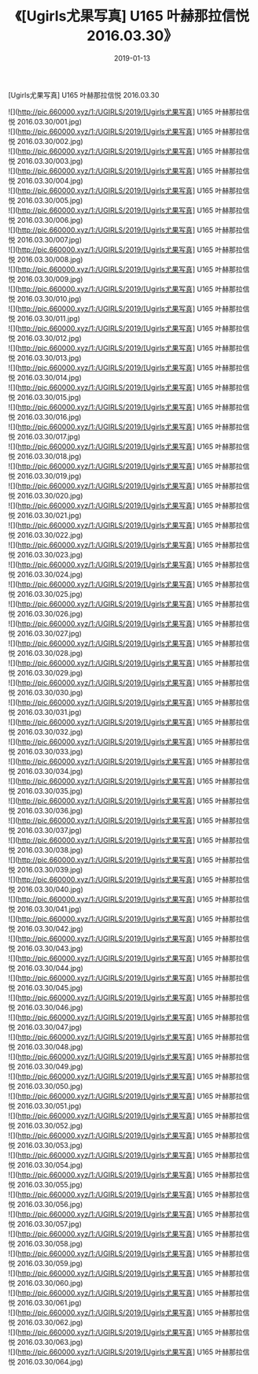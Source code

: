 ﻿---
layout: post
title:  《[Ugirls尤果写真] U165 叶赫那拉信悦 2016.03.30》
date:   2019-01-13
img: http://pic.660000.xyz/1:/UGIRLS/2019/[Ugirls尤果写真] U165 叶赫那拉信悦 2016.03.30/000.jpg
categories: [美女, 清纯, 唯美]
---

[Ugirls尤果写真] U165 叶赫那拉信悦 2016.03.30

 ![](http://pic.660000.xyz/1:/UGIRLS/2019/[Ugirls尤果写真] U165 叶赫那拉信悦 2016.03.30/001.jpg) <br>![](http://pic.660000.xyz/1:/UGIRLS/2019/[Ugirls尤果写真] U165 叶赫那拉信悦 2016.03.30/002.jpg) <br>![](http://pic.660000.xyz/1:/UGIRLS/2019/[Ugirls尤果写真] U165 叶赫那拉信悦 2016.03.30/003.jpg) <br>![](http://pic.660000.xyz/1:/UGIRLS/2019/[Ugirls尤果写真] U165 叶赫那拉信悦 2016.03.30/004.jpg) <br>![](http://pic.660000.xyz/1:/UGIRLS/2019/[Ugirls尤果写真] U165 叶赫那拉信悦 2016.03.30/005.jpg) <br>![](http://pic.660000.xyz/1:/UGIRLS/2019/[Ugirls尤果写真] U165 叶赫那拉信悦 2016.03.30/006.jpg) <br>![](http://pic.660000.xyz/1:/UGIRLS/2019/[Ugirls尤果写真] U165 叶赫那拉信悦 2016.03.30/007.jpg) <br>![](http://pic.660000.xyz/1:/UGIRLS/2019/[Ugirls尤果写真] U165 叶赫那拉信悦 2016.03.30/008.jpg) <br>![](http://pic.660000.xyz/1:/UGIRLS/2019/[Ugirls尤果写真] U165 叶赫那拉信悦 2016.03.30/009.jpg) <br>![](http://pic.660000.xyz/1:/UGIRLS/2019/[Ugirls尤果写真] U165 叶赫那拉信悦 2016.03.30/010.jpg) <br>![](http://pic.660000.xyz/1:/UGIRLS/2019/[Ugirls尤果写真] U165 叶赫那拉信悦 2016.03.30/011.jpg) <br>![](http://pic.660000.xyz/1:/UGIRLS/2019/[Ugirls尤果写真] U165 叶赫那拉信悦 2016.03.30/012.jpg) <br>![](http://pic.660000.xyz/1:/UGIRLS/2019/[Ugirls尤果写真] U165 叶赫那拉信悦 2016.03.30/013.jpg) <br>![](http://pic.660000.xyz/1:/UGIRLS/2019/[Ugirls尤果写真] U165 叶赫那拉信悦 2016.03.30/014.jpg) <br>![](http://pic.660000.xyz/1:/UGIRLS/2019/[Ugirls尤果写真] U165 叶赫那拉信悦 2016.03.30/015.jpg) <br>![](http://pic.660000.xyz/1:/UGIRLS/2019/[Ugirls尤果写真] U165 叶赫那拉信悦 2016.03.30/016.jpg) <br>![](http://pic.660000.xyz/1:/UGIRLS/2019/[Ugirls尤果写真] U165 叶赫那拉信悦 2016.03.30/017.jpg) <br>![](http://pic.660000.xyz/1:/UGIRLS/2019/[Ugirls尤果写真] U165 叶赫那拉信悦 2016.03.30/018.jpg) <br>![](http://pic.660000.xyz/1:/UGIRLS/2019/[Ugirls尤果写真] U165 叶赫那拉信悦 2016.03.30/019.jpg) <br>![](http://pic.660000.xyz/1:/UGIRLS/2019/[Ugirls尤果写真] U165 叶赫那拉信悦 2016.03.30/020.jpg) <br>![](http://pic.660000.xyz/1:/UGIRLS/2019/[Ugirls尤果写真] U165 叶赫那拉信悦 2016.03.30/021.jpg) <br>![](http://pic.660000.xyz/1:/UGIRLS/2019/[Ugirls尤果写真] U165 叶赫那拉信悦 2016.03.30/022.jpg) <br>![](http://pic.660000.xyz/1:/UGIRLS/2019/[Ugirls尤果写真] U165 叶赫那拉信悦 2016.03.30/023.jpg) <br>![](http://pic.660000.xyz/1:/UGIRLS/2019/[Ugirls尤果写真] U165 叶赫那拉信悦 2016.03.30/024.jpg) <br>![](http://pic.660000.xyz/1:/UGIRLS/2019/[Ugirls尤果写真] U165 叶赫那拉信悦 2016.03.30/025.jpg) <br>![](http://pic.660000.xyz/1:/UGIRLS/2019/[Ugirls尤果写真] U165 叶赫那拉信悦 2016.03.30/026.jpg) <br>![](http://pic.660000.xyz/1:/UGIRLS/2019/[Ugirls尤果写真] U165 叶赫那拉信悦 2016.03.30/027.jpg) <br>![](http://pic.660000.xyz/1:/UGIRLS/2019/[Ugirls尤果写真] U165 叶赫那拉信悦 2016.03.30/028.jpg) <br>![](http://pic.660000.xyz/1:/UGIRLS/2019/[Ugirls尤果写真] U165 叶赫那拉信悦 2016.03.30/029.jpg) <br>![](http://pic.660000.xyz/1:/UGIRLS/2019/[Ugirls尤果写真] U165 叶赫那拉信悦 2016.03.30/030.jpg) <br>![](http://pic.660000.xyz/1:/UGIRLS/2019/[Ugirls尤果写真] U165 叶赫那拉信悦 2016.03.30/031.jpg) <br>![](http://pic.660000.xyz/1:/UGIRLS/2019/[Ugirls尤果写真] U165 叶赫那拉信悦 2016.03.30/032.jpg) <br>![](http://pic.660000.xyz/1:/UGIRLS/2019/[Ugirls尤果写真] U165 叶赫那拉信悦 2016.03.30/033.jpg) <br>![](http://pic.660000.xyz/1:/UGIRLS/2019/[Ugirls尤果写真] U165 叶赫那拉信悦 2016.03.30/034.jpg) <br>![](http://pic.660000.xyz/1:/UGIRLS/2019/[Ugirls尤果写真] U165 叶赫那拉信悦 2016.03.30/035.jpg) <br>![](http://pic.660000.xyz/1:/UGIRLS/2019/[Ugirls尤果写真] U165 叶赫那拉信悦 2016.03.30/036.jpg) <br>![](http://pic.660000.xyz/1:/UGIRLS/2019/[Ugirls尤果写真] U165 叶赫那拉信悦 2016.03.30/037.jpg) <br>![](http://pic.660000.xyz/1:/UGIRLS/2019/[Ugirls尤果写真] U165 叶赫那拉信悦 2016.03.30/038.jpg) <br>![](http://pic.660000.xyz/1:/UGIRLS/2019/[Ugirls尤果写真] U165 叶赫那拉信悦 2016.03.30/039.jpg) <br>![](http://pic.660000.xyz/1:/UGIRLS/2019/[Ugirls尤果写真] U165 叶赫那拉信悦 2016.03.30/040.jpg) <br>![](http://pic.660000.xyz/1:/UGIRLS/2019/[Ugirls尤果写真] U165 叶赫那拉信悦 2016.03.30/041.jpg) <br>![](http://pic.660000.xyz/1:/UGIRLS/2019/[Ugirls尤果写真] U165 叶赫那拉信悦 2016.03.30/042.jpg) <br>![](http://pic.660000.xyz/1:/UGIRLS/2019/[Ugirls尤果写真] U165 叶赫那拉信悦 2016.03.30/043.jpg) <br>![](http://pic.660000.xyz/1:/UGIRLS/2019/[Ugirls尤果写真] U165 叶赫那拉信悦 2016.03.30/044.jpg) <br>![](http://pic.660000.xyz/1:/UGIRLS/2019/[Ugirls尤果写真] U165 叶赫那拉信悦 2016.03.30/045.jpg) <br>![](http://pic.660000.xyz/1:/UGIRLS/2019/[Ugirls尤果写真] U165 叶赫那拉信悦 2016.03.30/046.jpg) <br>![](http://pic.660000.xyz/1:/UGIRLS/2019/[Ugirls尤果写真] U165 叶赫那拉信悦 2016.03.30/047.jpg) <br>![](http://pic.660000.xyz/1:/UGIRLS/2019/[Ugirls尤果写真] U165 叶赫那拉信悦 2016.03.30/048.jpg) <br>![](http://pic.660000.xyz/1:/UGIRLS/2019/[Ugirls尤果写真] U165 叶赫那拉信悦 2016.03.30/049.jpg) <br>![](http://pic.660000.xyz/1:/UGIRLS/2019/[Ugirls尤果写真] U165 叶赫那拉信悦 2016.03.30/050.jpg) <br>![](http://pic.660000.xyz/1:/UGIRLS/2019/[Ugirls尤果写真] U165 叶赫那拉信悦 2016.03.30/051.jpg) <br>![](http://pic.660000.xyz/1:/UGIRLS/2019/[Ugirls尤果写真] U165 叶赫那拉信悦 2016.03.30/052.jpg) <br>![](http://pic.660000.xyz/1:/UGIRLS/2019/[Ugirls尤果写真] U165 叶赫那拉信悦 2016.03.30/053.jpg) <br>![](http://pic.660000.xyz/1:/UGIRLS/2019/[Ugirls尤果写真] U165 叶赫那拉信悦 2016.03.30/054.jpg) <br>![](http://pic.660000.xyz/1:/UGIRLS/2019/[Ugirls尤果写真] U165 叶赫那拉信悦 2016.03.30/055.jpg) <br>![](http://pic.660000.xyz/1:/UGIRLS/2019/[Ugirls尤果写真] U165 叶赫那拉信悦 2016.03.30/056.jpg) <br>![](http://pic.660000.xyz/1:/UGIRLS/2019/[Ugirls尤果写真] U165 叶赫那拉信悦 2016.03.30/057.jpg) <br>![](http://pic.660000.xyz/1:/UGIRLS/2019/[Ugirls尤果写真] U165 叶赫那拉信悦 2016.03.30/058.jpg) <br>![](http://pic.660000.xyz/1:/UGIRLS/2019/[Ugirls尤果写真] U165 叶赫那拉信悦 2016.03.30/059.jpg) <br>![](http://pic.660000.xyz/1:/UGIRLS/2019/[Ugirls尤果写真] U165 叶赫那拉信悦 2016.03.30/060.jpg) <br>![](http://pic.660000.xyz/1:/UGIRLS/2019/[Ugirls尤果写真] U165 叶赫那拉信悦 2016.03.30/061.jpg) <br>![](http://pic.660000.xyz/1:/UGIRLS/2019/[Ugirls尤果写真] U165 叶赫那拉信悦 2016.03.30/062.jpg) <br>![](http://pic.660000.xyz/1:/UGIRLS/2019/[Ugirls尤果写真] U165 叶赫那拉信悦 2016.03.30/063.jpg) <br>![](http://pic.660000.xyz/1:/UGIRLS/2019/[Ugirls尤果写真] U165 叶赫那拉信悦 2016.03.30/064.jpg) <br>